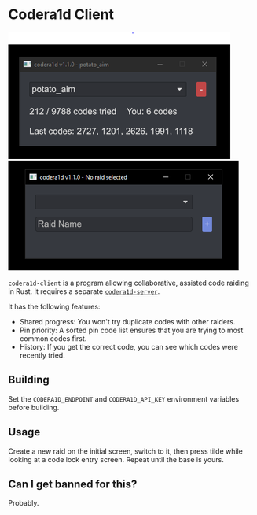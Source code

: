 # Codera1d Client

![Raid Screen](assets/screenshot_1.png)
![Raid Creation Screen](assets/screenshot_2.png)

`codera1d-client` is a program allowing collaborative, assisted code raiding
in Rust. It requires a separate [`codera1d-server`](https://github.com/sammauldin/codera1d-server).

It has the following features:

- Shared progress: You won't try duplicate codes with other raiders.
- Pin priority: A sorted pin code list ensures that you are trying to most common codes first.
- History: If you get the correct code, you can see which codes were recently tried.

## Building

Set the `CODERA1D_ENDPOINT` and `CODERA1D_API_KEY` environment variables
before building.

## Usage

Create a new raid on the initial screen, switch to it, then press tilde
while looking at a code lock entry screen. Repeat until the base is yours.

## Can I get banned for this?

Probably.
